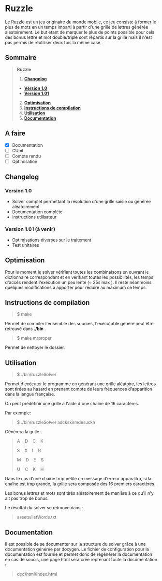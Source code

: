 # Ruzzle


Le Ruzzle est un jeu originaire du monde mobile, ce jeu consiste à former le plus de mots en un temps imparti à partir
d'une grille de lettres générée aléatoirement.
Le but étant de marquer le plus de points possible pour celà des bonus lettre et mot double/triple sont répartis sur la grille
mais il n'est pas permis de réutiliser deux fois la même case.

## Sommaire
 >  **Ruzzle**
 >  1. **[Changelog](#changelog)**
 >    - **[Version 1.0](#version-10)**
 >    - **[Version 1.01](#version-101-à-venir)**
 >  2. **[Optimisation](#optimisation)**
 >  3. **[Instructions de compilation](#instructions-de-compilation)**
 >  4. **[Utilisation](#utilisation)**
 >  5. **[Documentation](#documentation)**

## A faire
 
 - [x] Documentation
 - [ ] CUnit
 - [ ] Compte rendu
 - [ ] Optimisation

## Changelog

### Version 1.0
 - Solver complet permettant la résolution d'une grille saisie ou générée aléatoirement
 - Documentation complète
 - Instructions utilisateur

### Version 1.01 (à venir)
 - Optimisations diverses sur le traitement
 - Test unitaires



## Optimisation

Pour le moment le solver vérifiant toutes les combinaisons en ouvrant le dictionnaire correspondant et en vérifiant toutes les possibilités, les temps d'accés rendent l'exécution un peu lente (~ 25s max ). Il reste néanmoins quelques modifications à apporter pour réduire au maximum ce temps.

## Instructions de compilation


>  $ make

Permet de compiler l'ensemble des sources, l'exécutable généré peut être retrouvé dans **./bin** .

>  $ make mrproper

Permet de nettoyer le dossier.

## Utilisation

>  $ ./bin/ruzzleSolver

Permet d'exécuter le programme en générant une grille aléatoire, les lettres sont tirées au hasard en prenant compte de leurs fréquences d'apparition dans la langue française.

On peut prédéfinir une grille à l'aide d'une chaine de 16 caractères.

Par exemple:

>  $ ./bin/ruzzleSolver adcksxirmdesuckh

Génèrera la grille : 

>	A&nbsp;&nbsp;&nbsp;&nbsp;D&nbsp;&nbsp;&nbsp;&nbsp;C&nbsp;&nbsp;&nbsp;&nbsp;K
> 
>	S&nbsp;&nbsp;&nbsp;&nbsp;X&nbsp;&nbsp;&nbsp;&nbsp;I&nbsp;&nbsp;&nbsp;&nbsp;R
> 
>	M&nbsp;&nbsp;&nbsp;&nbsp;D&nbsp;&nbsp;&nbsp;&nbsp;E&nbsp;&nbsp;&nbsp;&nbsp;S
> 
>	U&nbsp;&nbsp;&nbsp;&nbsp;C&nbsp;&nbsp;&nbsp;&nbsp;K&nbsp;&nbsp;&nbsp;&nbsp;H 
> 

Dans le cas d'une chaîne trop petite un message d'erreur apparaîtra, si la chaîne est trop grande,
la grille sera composée des 16 premiers caractères.

Les bonus lettres et mots sont tirés aléatoirement de manière à ce qu'il n'y ait pas trop de bonus.

Le résultat du solver se retrouve dans :

> assets/listWords.txt

## Documentation

Il est possible de se documenter sur la structure du solver grâce à une documentation générée par doxygen.
Le fichier de configuration pour la documentation est fournie et permet donc de régénérer la documentation en cas de soucis, une page html sera crée reprenant toute la documentation :

> doc/html/index.html


